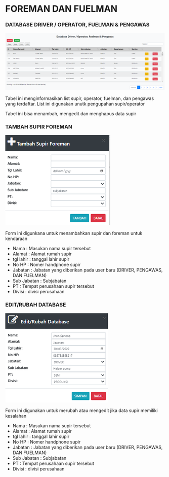 # FOREMAN DAN FUELMAN

### DATABASE DRIVER / OPERATOR, FUELMAN & PENGAWAS

![](<../../.gitbook/assets/database driver.PNG>)

Tabel ini menginformasikan list supir, operator, fuelman, dan pengawas yang terdaftar. List ini digunakan unutk pengupahan supir/operator

Tabel ini bisa menambah, mengedit dan menghapus data supir&#x20;

### TAMBAH SUPIR FOREMAN

![](<../../.gitbook/assets/tambah supir foreman.PNG>)

Form ini digunkana untuk menambahkan supir  dan foreman untuk kendaraan&#x20;

* Nama : Masukan nama supir tersebut&#x20;
* Alamat : Alamat rumah supir
* tgl lahir : tanggal lahir supir&#x20;
* No HP : Nomer handphone supir
* Jabatan : Jabatan yang diberikan pada user baru (DRIVER, PENGAWAS, DAN FUELMAN)
* Sub Jabatan : Subjabatan
* PT : Tempat perusahaan supir tersebut
* Divisi : divisi perusahaan

### EDIT/RUBAH DATABASE

![](../../.gitbook/assets/EDITrubahdatabase.PNG)

Form ini digunakan untuk merubah atau mengedit jika data supir memiliki kesalahan&#x20;

* Nama : Masukan nama supir tersebut&#x20;
* Alamat : Alamat rumah supir
* tgl lahir : tanggal lahir supir&#x20;
* No HP : Nomer handphone supir
* Jabatan : Jabatan yang diberikan pada user baru (DRIVER, PENGAWAS, DAN FUELMAN)
* Sub Jabatan : Subjabatan
* PT : Tempat perusahaan supir tersebut
* Divisi : divisi perusahaan
